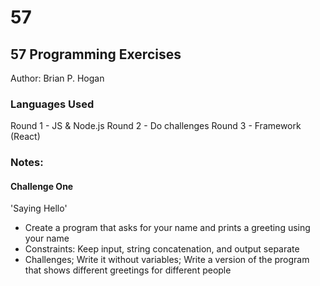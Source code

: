 # 57

## 57 Programming Exercises
Author: Brian P. Hogan

### Languages Used
Round 1 - JS & Node.js
Round 2 - Do challenges
Round 3 - Framework (React) 

### Notes:

#### Challenge One
'Saying Hello'
- Create a program that asks for your name and prints a greeting using your name
- Constraints: Keep input, string concatenation, and output separate
- Challenges; Write it without variables; Write a version of the program that shows different greetings for different people